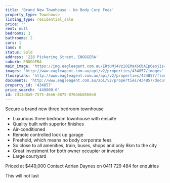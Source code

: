```yaml
---
title: 'Brand New Townhouse - No Body Corp Fees'
property_type: Townhouse
listing_type: residential_sale
price: ''
rent: null
bedrooms: 3
bathrooms: 2
cars: 1
land: 0
status: Sold
address: '228 Pickering Street, ENOGGERA'
suburb: ENOGGERA
main_image: 'https://img.eagleagent.com.au/ERtUMj4VzI0EMaX66bAIp6eoj1s=/1280x854/smart/https://s3-us-west-2.amazonaws.com/eagleagent-orig/images/6818383/104414521-image-M.jpg'
images: 'http://www.eagleagent.com.au/api/v2/properties/434857/images'
floorplans: 'http://www.eagleagent.com.au/api/v2/properties/434857/floorplans'
documents: 'http://www.eagleagent.com.au/api/v2/properties/434857/documents'
property_id: '434857'
price_search: '449000.0'
id: 7d13d8a9-7575-46e6-8875-076b6b0560e8
---
```

Secure a brand new three bedroom townhouse

 -  Luxurious three bedroom townhouse with ensuite
 -  Quality built with superior finishes
 -  Air-conditioned
 -  Remote controlled lock up garage
 -  Freehold, which means no body corporate fees
 -  So close to all amenities, train, buses, shops and only 8km to the city
 -  Great investment for both owner occupier or investor
 -  Large courtyard

Priced at $449,000
Contact Adrian Daynes on 0411 729 484 for enquiries

This will not last